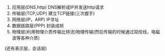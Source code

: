 1. 应用层(DNS,http) DNS解析成IP并发送http请求
2. 传输层(TCP,UDP) 建立TCP链接(三次握手)
3. 网络层(IP，ARP) IP寻址
4. 数据链路层(PPP) 封装成帧
5. 物理层(利用物理介质传输比特流)物理传输(然后传输的时候通过双绞线，电磁波等各种介质)

(还有表示层，会话层)